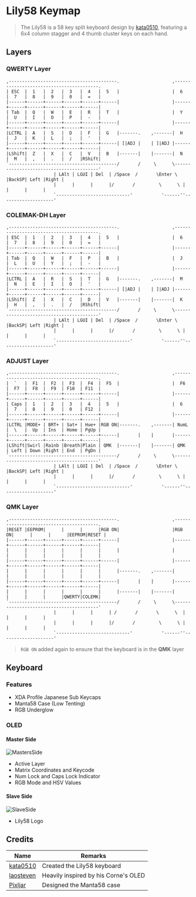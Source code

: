 # Lily58 Keymap
> The Lily58 is a 58 key split keyboard design by [kata0510](https://github.com/kata0510/Lily58), featuring a 6x4 column stagger and 4 thumb cluster keys on each hand.

## Layers
### **QWERTY** Layer
```
,-----------------------------------------.                    ,-----------------------------------------.
| ESC  |  1   |  2   |  3   |  4   |  5   |                    |  6   |  7   |  8   |  9   |  0   |  =   |
|------+------+------+------+------+------|                    |------+------+------+------+------+------|
| Tab  |  Q   |  W   |  E   |  R   |  T   |                    |  Y   |  U   |  I   |  O   |  P   |  -   |
|------+------+------+------+------+------|                    |------+------+------+------+------+------|
|LCTRL |  A   |  S   |  D   |  F   |  G   |-------.    ,-------|  H   |  J   |  K   |  L   |  ;   |  '   |
|------+------+------+------+------+------| [|ADJ |    | ]|ADJ |------+------+------+------+------+------|
|LShift|  Z   |  X   |  C   |  V   |  B   |-------|    |-------|  N   |  M   |  ,   |  .   |  /   |RShift|
`-----------------------------------------/       /     \      \-----------------------------------------'
                  | LAlt | LGUI | Del  | /Space  /       \Enter \  |BackSP| Left |Right |
                  |      |      |      |/       /         \      \ |      |      |      |
                  `----------------------------'           '------''--------------------'
```
### **COLEMAK-DH** Layer
```
,-----------------------------------------.                    ,-----------------------------------------.
| ESC  |  1   |  2   |  3   |  4   |  5   |                    |  6   |  7   |  8   |  9   |  0   |  =   |
|------+------+------+------+------+------|                    |------+------+------+------+------+------|
| Tab  |  Q   |  W   |  F   |  P   |  B   |                    |  J   |  L   |  U   |  Y   |  ;   |  -   |
|------+------+------+------+------+------|                    |------+------+------+------+------+------|
|LCTRL |  A   |  R   |  S   |  T   |  G   |-------.    ,-------|  M   |  N   |  E   |  I   |  O   |  '   |
|------+------+------+------+------+------| [|ADJ |    | ]|ADJ |------+------+------+------+------+------|
|LShift|  Z   |  X   |  C   |  D   |  V   |-------|    |-------|  K   |  H   |  ,   |  .   |  /   |RShift|
`-----------------------------------------/       /     \      \-----------------------------------------'
                  | LAlt | LGUI | Del  | /Space  /       \Enter \  |BackSP| Left |Right |
                  |      |      |      |/       /         \      \ |      |      |      |
                  `----------------------------'           '------''--------------------'
```
### **ADJUST** Layer
```
,-----------------------------------------.                    ,-----------------------------------------.
|  `   |  F1  |  F2  |  F3  |  F4  |  F5  |                    |  F6  |  F7  |  F8  |  F9  | F10  | F11  |
|------+------+------+------+------+------|                    |------+------+------+------+------+------|
| Caps |  1   |  2   |  3   |  4   |  5   |                    |  6   |  7   |  8   |  9   |  0   | F12  |
|------+------+------+------+------+------|                    |------+------+------+------+------+------|
|LCTRL |MODE+ | BRT+ | Sat+ | Hue+ |RGB ON|-------.    ,-------| NumL |  \   |  Up  | Ins  | Home | PgUp |
|------+------+------+------+------+------|       |    |       |------+------+------+------+------+------|
|LShift|Swirl |Rainb |Breath|Plain | QMK  |-------|    |-------| QMK  | Left | Down |Right | End  | PgDn |
`-----------------------------------------/       /     \      \-----------------------------------------'
                  | LAlt | LGUI | Del  | /Space  /       \Enter \  |BackSP| Left |Right |
                  |      |      |      |/       /         \      \ |      |      |      |
                  `----------------------------'           '------''--------------------'
```
### **QMK** Layer
```
,-----------------------------------------.                    ,-----------------------------------------.
|RESET |EEPROM|      |      |      |RGB ON|                    |RGB ON|      |      |      |EEPROM|RESET |
|------+------+------+------+------+------|                    |------+------+------+------+------+------|
|      |      |      |      |      |      |                    |      |      |      |      |      |      |
|------+------+------+------+------+------|                    |------+------+------+------+------+------|
|      |      |      |      |      |      |-------.    ,-------|      |      |      |      |      |      |
|------+------+------+------+------+------|       |    |       |------+------+------+------+------+------|
|      |      |      |      |      |      |-------|    |-------|      |      |      |      |QWERTY|COLEMK|
`-----------------------------------------/       /     \      \-----------------------------------------'
                  |      |      |      | /       /       \      \  |      |      |      |
                  |      |      |      |/       /         \      \ |      |      |      |
                  `----------------------------'           '------''--------------------'
```
> `RGB ON` added again to ensure that the keyboard is in the **QMK** layer

## Keyboard
### Features
- XDA Profile Japanese Sub Keycaps
- Manta58 Case (Low Tenting)
- RGB Underglow

### OLED
#### Master Side
![MastersSide](https://github.com/AFKWZ/qmk_firmware/assets/142926428/7c76a58b-12b5-4826-8479-391b265f4a4d)

- Active Layer
- Matrix Coordinates and Keycode
- Num Lock and Caps Lock Indicator
- RGB Mode and HSV Values

#### Slave Side
![SlaveSide](https://github.com/AFKWZ/qmk_firmware/assets/142926428/7aaad7d1-b62e-400b-9f75-cea2173aa63d)

- Lily58 Logo

## Credits
| Name  | Remarks |
| ------------- | ------------- |
| [kata0510](https://github.com/kata0510/Lily58)  | Created the Lily58 keyboard |
| [laosteven](https://github.com/laosteven/fluffy-octo-eureka/tree/master#corne-keymap)  | Heavily inspired by his Corne's OLED |
| [Pixljar](https://capsuledeluxe.com/product/manta58-case-files/)  | Designed the Manta58 case |



























